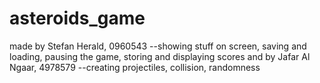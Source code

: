 # asteroids_game
made by Stefan Herald, 0960543
--showing stuff on screen, saving and loading, pausing the game, storing and displaying scores
and by Jafar Al Ngaar, 4978579
--creating projectiles, collision, randomness